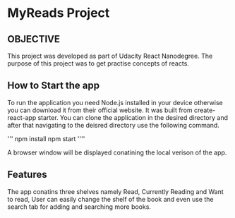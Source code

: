 # MyReads Project

## OBJECTIVE
This project was developed as part of Udacity React Nanodegree. The purpose of this project was to get practise concepts of reacts. 

## How to Start the app
To run the application you need Node.js installed in your device otherwise you can download it from their official website. It was built from create-react-app starter.
You can clone the application in the desired directory and after that navigating to the deisred directory use the following command.

'''
npm install
npm start
''''

A browser window will be displayed conatining the local verison of the app.

## Features 

The app conatins three shelves namely Read, Currently Reading and Want to read, User can easily change the shelf of the book and even use the search tab for adding and searching more books. 
